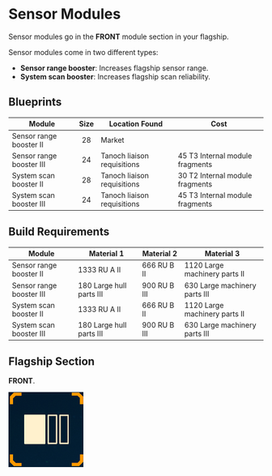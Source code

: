 # Sensor Modules

Sensor modules go in the **FRONT** module section in your flagship.

Sensor modules come in two different types:

* **Sensor range booster**: Increases flagship sensor range.
* **System scan booster**: Increases flagship scan reliability.

## Blueprints

|Module                  |Size |Location Found             |Cost                           |
|------------------------|:---:|---------------------------|-------------------------------|
|Sensor range booster II |28   |Market                     |                               |
|Sensor range booster III|24   |Tanoch liaison requisitions|45 T3 Internal module fragments|
|System scan booster II  |28   |Tanoch liaison requisitions|30 T2 Internal module fragments|
|System scan booster III |24   |Tanoch liaison requisitions|45 T3 Internal module fragments|

## Build Requirements

|Module                  |Material 1               |Material 2  |Material 3                   |
|------------------------|-------------------------|------------|-----------------------------|
|Sensor range booster II |1333 RU A II             |666 RU B II |1120 Large machinery parts II|
|Sensor range booster III|180 Large hull parts III |900 RU B III|630 Large machinery parts III|
|System scan booster II  |1333 RU A II             |666 RU B II |1120 Large machinery parts II|
|System scan booster III |180 Large hull parts III |900 RU B III|630 Large machinery parts III|

## Flagship Section

**FRONT**.

![Front module section](../../img/modules/module-section-front.png)
